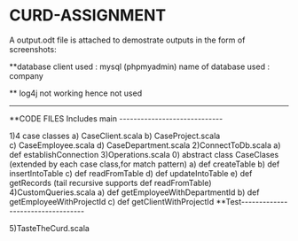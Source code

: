 # CURD-ASSIGNMENT

A output.odt file is attached to demostrate outputs in the form of screenshots:

**database client used : mysql (phpmyadmin)
  name of database used : company

** log4j not working hence not used 

--------------------------------------------------------------------------------------
**CODE FILES Includes 
main -----------------------------
   
   1)4 case classes
      a) CaseClient.scala
      b) CaseProject.scala       
      c) CaseEmployee.scala
      d) CaseDepartment.scala
2)ConnectToDb.scala 
      a) def establishConnection
3)Operations.scala
      0) abstract class CaseClases (extended by each case class,for match pattern)
      a) def createTable 
      b) def insertIntoTable
      c) def readFromTable
      d) def updateIntoTable
      e) def getRecords (tail recursive supports def readFromTable)
4)CustomQueries.scala
      a) def getEmployeeWithDepartmentId
      b) def getEmployeeWithProjectId
      c) def getClientWithProjectId
**Test---------------------------------- 
 
5)TasteTheCurd.scala     

      
